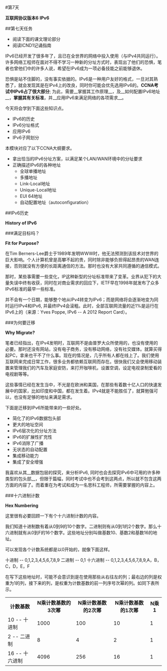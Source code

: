 #第7天

__互联网协议版本6__
__IPv6__

##第七天任务

+ 阅读下面的课文理论部分
+ 阅读ICND1记诵指南

IPv6已经开发了很多年了，且已在全世界的网络中投入使用（与IPv4共同运行）。许多网络工程师在面对不得不学习一种新的分址方式时，表现出了他们的恐惧，笔者也曾他们中的许多人说，希望在IPv6成为一项必备技能之前能够退休。

恐惧是站不住脚的，没有事实依据的。IPv6是一种用户友好的格式，一旦对其熟悉了，就会发现其是在IPv4上的改良，同时你可能会优先选用IPv6的。__CCNA考试中IPv6占了很大部分__; 为此，需要__掌握其工作原理__，及__如何配置IPv6地址__，__掌握其有关标准__，并__应用IPv6来满足网络的各项需求__。

今天将会学到下面这些知识点。

+ IPv6的历史
+ IPv6分址格式
+ 应用IPv6
+ IPv6子网划分

本模块对应了以下CCNA大纲要求。

+ 拿出恰当的IPv6分址方案，以满足某个LAN/WAN环境中的分址要求
+ 正确描述IPv6的各种地址
	- 全球单播地址
	- 多播地址
	- Link-Local地址
	- Unique-Local地址
	- EUI 64地址
	- 自动配置地址（autoconfiguration）

##IPv6历史

__History of IPv6__

###满足目标吗？

__Fit for Purpose?__

在Tim Berners-Lee爵士于1989年发明WWW时，他无法预测到该技术对世界的巨大影响。个人计算机曾是高攀不起的贵，同时除非能够负担得起昂贵的WAN连接，否则就没有方便的长距离通信的方法。那时也没有大家共同遵循的通信模式。

那时，某些事需要一些变化，IP这种新型的分址标准带来了变革。业界从犯下的大量失误中终有收获，同时在对商业需求的回应下，IETF早在1998年就发布了众多IPv6标准的最早一些标准。

并不会有一个日期，能够整个地从IPv4转变为IPv6；而是网络将会逐渐地变为同时运行IPv4和IPv6, 并最终IPv4会滚粗。此时，全部互联网流量的近1%是运行在IPv6上的（来源：Yves Poppe, IPv6 -- A 2012 Report Card）。

###为何要迁移

__Why Migrate?__

笔者已经指出，在IPv4发明时，互联网不是由普罗大众所使用的，也没有使用的必要。那时还没有网站，没有电子商务，没有移动网络，没有社交媒体。就算买得起PC，拿来也干不了什么事。现在的情况是，几乎所有人都在线上了。我们使用互联网来完成日常工作，很多业务都依赖互联网而存在。很快我们又会使用移动装置来管理我们的汽车及家庭安防，来打开咖啡机，设置空调，设定电视录制爱看的电视剧等等。

这些事情已经在发生当中，不光是在欧洲和美国，在那些有着数十亿人口的快速发展中的国家，比如印度和中国，都在发生着。IPv4就是不能胜任了，就算勉强可以，也没有足够的地址来满足需求。

下面是迁移到IPv6所能带来的一些好处。

+ 简化了的IPv6数据包头部
+ 更大的地址空间
+ IPv6层次化的分址方法
+ IPv6的扩展性扩充性
+ IPv6消除了广播
+ 无状态的自动配置
+ 集成移动能力
+ 集成了安全增强

我喜欢从其__数据包层的探究，来分析IPv6, 同时也会去探究IPv6中可用的许多种类型的包头部__，但限于篇幅，同时考试中也不会考到这两点，所以就不包含这两方面的内容了。而着重在为考试和成为一名思科工程师，所需要掌握的内容上。

###十六进制计数

__Hex Numbering__

这里很有必要回顾一下有个十六进制计数的内容。

我们知道十进制数有着从0到9的10个数字。二进制则有从0到1的2个数字。那么十六进制就有从0到F的16个数字。这些地址分别叫做基数10、基数2和基数16的地址。

可以发现各个计数系统都是以0开始的，就像下面这样。

十进制 -- 0,1,2,3,4,5,6,7,8,9
二进制 -- 0,1
十六进制 -- 0,1,2,3,4,5,6,7,8,9,A，B，C，D，E，F

在写下这些地址时，可能不会意识到是在使用那些从右往左的列；最右边的列是权重为1的列，接下来的列，是权重为计数基数的前一列序号次幂的列。如同下表所示。

<table>
<tr><th>计数基数</th><th>N乘计数基数的3次幂</th><th>N乘计数基数的2次幂</th><th>N乘计数基数的1次幂</th><th>N乘1</th></tr>
<tr><td>10 -- 十进制</td><td>1000</td><td>100</td><td>10</td><td>1</td></tr>
<tr><td>2 -- 二进制</td><td>8</td><td>4</td><td>2</td><td>1</td></tr>
<tr><td>16 -- 十六进制</td><td>4096</td><td>256</td><td>16</td><td>1</td></tr>
</table>


